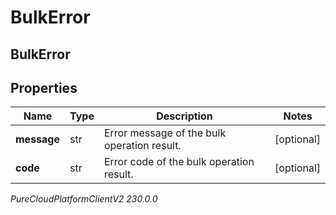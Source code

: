 # BulkError

## BulkError

## Properties

|Name | Type | Description | Notes|
|------------ | ------------- | ------------- | -------------|
| **message** | str | Error message of the bulk operation result. | [optional] |
| **code** | str | Error code of the bulk operation result. | [optional] |



_PureCloudPlatformClientV2 230.0.0_
